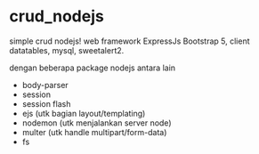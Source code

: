 # crud_nodejs
simple crud nodejs!
web framework ExpressJs
Bootstrap 5, client datatables, mysql, sweetalert2.

dengan beberapa package nodejs antara lain
- body-parser
- session
- session flash
- ejs (utk bagian layout/templating)
- nodemon (utk menjalankan server node)
- multer (utk handle multipart/form-data)
- fs

